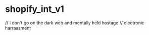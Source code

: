 # shopify_int_v1

// I don't go on the dark web and mentally held hostage
// electronic harrassment
